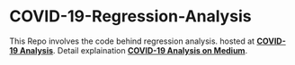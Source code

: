 # COVID-19-Regression-Analysis
This Repo involves the code behind regression analysis.
hosted at [**COVID-19 Analysis**](https://covid-regression-analysis.herokuapp.com/).
Detail explaination [**COVID-19 Analysis on Medium**](https://towardsdatascience.com/predicting-the-probability-of-sars-cov-2-result-using-multiple-logistic-regressing-in-r-and-python-874cf9185d62).
